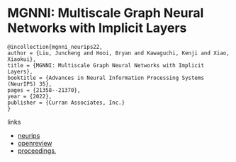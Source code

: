 # MGNNI: Multiscale Graph Neural Networks with Implicit Layers

```
@incollection{mgnni_neurips22,
author = {Liu, Juncheng and Hooi, Bryan and Kawaguchi, Kenji and Xiao, Xiaokui},
title = {MGNNI: Multiscale Graph Neural Networks with Implicit Layers},
booktitle = {Advances in Neural Information Processing Systems (NeurIPS) 35},
pages = {21358--21370},
year = {2022},
publisher = {Curran Associates, Inc.}
}
```

links
- [neurips](https://nips.cc/Conferences/2022/Schedule?showEvent=53566)
- [openreview](https://openreview.net/forum?id=sZAbXH4ezvg)
- [proceedings](https://papers.nips.cc//paper_files/paper/2022/hash/86485259bbe57852dc93477b1deb1f2b-Abstract-Conference.html),
